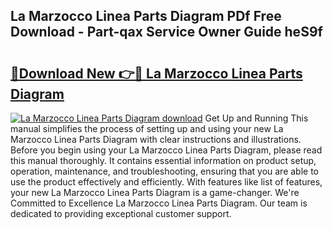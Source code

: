 ## La Marzocco Linea Parts Diagram PDf Free Download - Part-qax Service Owner Guide heS9f

# <h2><a href="http://dfm5m0.blite.top/?on=La+Marzocco+Linea+Parts+Diagram">🔗Download New 👉🔴 La Marzocco Linea Parts Diagram</a></h2>

[![La Marzocco Linea Parts Diagram download](https://i.imgur.com/lujVjoI.png)](http://dfm5m0.blite.top/?on=La+Marzocco+Linea+Parts+Diagram)
Get Up and Running This manual simplifies the process of setting up and using your new La Marzocco Linea Parts Diagram with clear instructions and illustrations. Before you begin using your La Marzocco Linea Parts Diagram, please read this manual thoroughly. It contains essential information on product setup, operation, maintenance, and troubleshooting, ensuring that you are able to use the product effectively and efficiently. With features like list of features, your new La Marzocco Linea Parts Diagram is a game-changer. We're Committed to Excellence La Marzocco Linea Parts Diagram. Our team is dedicated to providing exceptional customer support.
